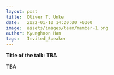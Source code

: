 ```yaml
---
layout: post
title:  Oliver T. Unke
date:   2022-01-10 14:20:00 +0300
image:  assets/images/team/member-1.png
author: Kyunghoon Han
tags:   Invited_Speaker
---
```


**Title of the talk: TBA**

TBA
